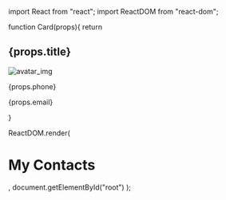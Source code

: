 import React from "react";
import ReactDOM from "react-dom";

<!-- Create a Card function that will be the componet that will serve as base to render the data.
select the props.name (the na of the props have to be the same in the component and and in the component function)  -->
function Card(props){
  return <div>
  <h2>{props.title}</h2>
  <img
    src={props.img}
    alt="avatar_img"
  />
  <p>{props.phone}</p>
  <p>{props.email}</p>
  </div>
}

ReactDOM.render(
  <div>
    <h1>My Contacts</h1>
    <!-- Each Card component have the props and the correspondant data the wants to be render on it -->
    <Card  
    title="Beyonce"
    img = "https://blackhistorywall.files.wordpress.com/2010/02/picture-device-independent-bitmap-119.jpg"
    phone="+123 456 789"
    email="b@beyonce.com"
    />  
    <Card 
    title="Jack Bauer"
    img="https://pbs.twimg.com/profile_images/625247595825246208/X3XLea04_400x400.jpg"
    phone="+987 654 321"
    email="jack@nowhere.com"
     />
    <Card 
      title="Chuck Norris"
      img="https://i.pinimg.com/originals/e3/94/47/e39447de921955826b1e498ccf9a39af.png"
      phone="+918 372 574"
      email="gmail@chucknorris.com"
    />

  </div>,
  document.getElementById("root")
);